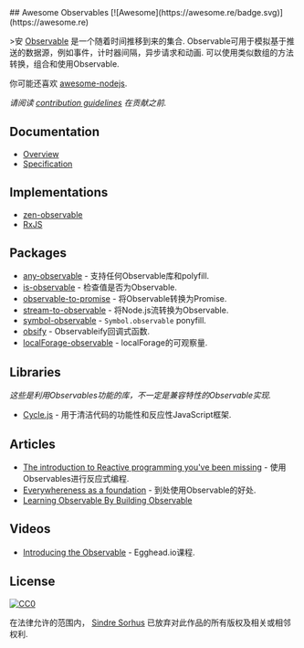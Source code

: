 <div class="github-widget" data-repo="sindresorhus/awesome-observables"></div>
<script async src="https://pagead2.googlesyndication.com/pagead/js/adsbygoogle.js"></script><ins class="adsbygoogle" style="display:block" data-ad-client="ca-pub-6890694312814945" data-ad-slot="5473692530" data-ad-format="auto"  data-full-width-responsive="true"></ins><script>(adsbygoogle = window.adsbygoogle || []).push({});</script>
## Awesome Observables [![Awesome](https://awesome.re/badge.svg)](https://awesome.re)

&gt;安 [Observable](https://github.com/zenparsing/es-observable)  是一个随着时间推移到来的集合.  Observable可用于模拟基于推送的数据源，例如事件，计时器间隔，异步请求和动画.  可以使用类似数组的方法转换，组合和使用Observable.

你可能还喜欢 [awesome-nodejs](https://github.com/sindresorhus/awesome-nodejs).

*请阅读 [contribution guidelines](https://github.com/sindresorhus/awesome-observables/blob/master/contributing.md) 在贡献之前.*





## Documentation

- [Overview](https://github.com/tc39/proposal-observable)
- [Specification](https://tc39.github.io/proposal-observable/)


## Implementations

- [zen-observable](https://github.com/zenparsing/zen-observable)
- [RxJS](https://github.com/ReactiveX/RxJS)


## Packages

- [any-observable](https://github.com/sindresorhus/any-observable) - 支持任何Observable库和polyfill.
- [is-observable](https://github.com/sindresorhus/is-observable) - 检查值是否为Observable.
- [observable-to-promise](https://github.com/sindresorhus/observable-to-promise) - 将Observable转换为Promise.
- [stream-to-observable](https://github.com/jamestalmage/stream-to-observable) - 将Node.js流转换为Observable.
- [symbol-observable](https://github.com/blesh/symbol-observable) - `Symbol.observable` ponyfill.
- [obsify](https://github.com/samverschueren/obsify) -  Observableify回调式函数.
- [localForage-observable](https://github.com/thgreasi/localForage-observable) -  localForage的可观察量.


## Libraries

*这些是利用Observables功能的库，不一定是兼容特性的Observable实现.*

- [Cycle.js](http://cycle.js.org) - 用于清洁代码的功能性和反应性JavaScript框架.


## Articles

- [The introduction to Reactive programming you've been missing](https://gist.github.com/staltz/868e7e9bc2a7b8c1f754) - 使用Observables进行反应式编程.
- [Everywhereness as a foundation](http://staltz.com/everywhereness-as-a-foundation.html) - 到处使用Observable的好处.
- [Learning Observable By Building Observable](https://medium.com/@benlesh/learning-observable-by-building-observable-d5da57405d87)


## Videos

- [Introducing the Observable](https://egghead.io/lessons/javascript-introducing-the-observable) -  Egghead.io课程.


## License

[![CC0](http://mirrors.creativecommons.org/presskit/buttons/88x31/svg/cc-zero.svg)](https://creativecommons.org/publicdomain/zero/1.0/)

在法律允许的范围内， [Sindre Sorhus](https://sindresorhus.com) 已放弃对此作品的所有版权及相关或相邻权利.
